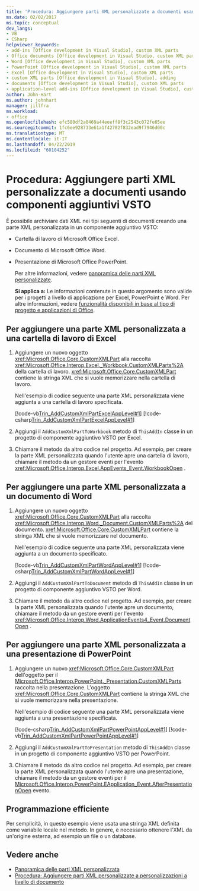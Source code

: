 ```yaml
---
title: 'Procedura: Aggiungere parti XML personalizzate a documenti usando componenti aggiuntivi VSTO'
ms.date: 02/02/2017
ms.topic: conceptual
dev_langs:
- VB
- CSharp
helpviewer_keywords:
- add-ins [Office development in Visual Studio], custom XML parts
- Office documents [Office development in Visual Studio, custom XML parts
- Word [Office development in Visual Studio], custom XML parts
- PowerPoint [Office development in Visual Studio], custom XML parts
- Excel [Office development in Visual Studio], custom XML parts
- custom XML parts [Office development in Visual Studio], adding
- documents [Office development in Visual Studio], custom XML parts
- application-level add-ins [Office development in Visual Studio], custom XML parts
author: John-Hart
ms.author: johnhart
manager: jillfra
ms.workload:
- office
ms.openlocfilehash: efc580df2a0469a44eeeff8f3c2543c072fe65ee
ms.sourcegitcommit: 1fc6ee928733e61a1f42782f832ead9f7946d00c
ms.translationtype: MT
ms.contentlocale: it-IT
ms.lasthandoff: 04/22/2019
ms.locfileid: "60104252"
---
```

# <a name="how-to-add-custom-xml-parts-to-documents-by-using-vsto-add-ins"></a>Procedura: Aggiungere parti XML personalizzate a documenti usando componenti aggiuntivi VSTO
  È possibile archiviare dati XML nei tipi seguenti di documenti creando una parte XML personalizzata in un componente aggiuntivo VSTO:

- Cartella di lavoro di Microsoft Office Excel.

- Documento di Microsoft Office Word.

- Presentazione di Microsoft Office PowerPoint.

  Per altre informazioni, vedere [panoramica delle parti XML personalizzate](../vsto/custom-xml-parts-overview.md).

  **Si applica a:** Le informazioni contenute in questo argomento sono valide per i progetti a livello di applicazione per Excel, PowerPoint e Word. Per altre informazioni, vedere [funzionalità disponibili in base al tipo di progetto e applicazioni di Office](../vsto/features-available-by-office-application-and-project-type.md).

## <a name="to-add-a-custom-xml-part-to-an-excel-workbook"></a>Per aggiungere una parte XML personalizzata a una cartella di lavoro di Excel

1. Aggiungere un nuovo oggetto <xref:Microsoft.Office.Core.CustomXMLPart> alla raccolta <xref:Microsoft.Office.Interop.Excel._Workbook.CustomXMLParts%2A> della cartella di lavoro. <xref:Microsoft.Office.Core.CustomXMLPart> contiene la stringa XML che si vuole memorizzare nella cartella di lavoro.

     Nell'esempio di codice seguente una parte XML personalizzata viene aggiunta a una cartella di lavoro specificata.

     [!code-vb[Trin_AddCustomXmlPartExcelAppLevel#1](../vsto/codesnippet/VisualBasic/trin_addcustomxmlpartexcelapplevel/ThisAddIn.vb#1)]
     [!code-csharp[Trin_AddCustomXmlPartExcelAppLevel#1](../vsto/codesnippet/CSharp/Trin_AddCustomXmlPartExcelAppLevel/ThisAddIn.cs#1)]

2. Aggiungi il `AddCustomXmlPartToWorkbook` metodo di `ThisAddIn` classe in un progetto di componente aggiuntivo VSTO per Excel.

3. Chiamare il metodo da altro codice nel progetto. Ad esempio, per creare la parte XML personalizzata quando l'utente apre una cartella di lavoro, chiamare il metodo da un gestore eventi per l'evento <xref:Microsoft.Office.Interop.Excel.AppEvents_Event.WorkbookOpen> .

## <a name="to-add-a-custom-xml-part-to-a-word-document"></a>Per aggiungere una parte XML personalizzata a un documento di Word

1. Aggiungere un nuovo oggetto <xref:Microsoft.Office.Core.CustomXMLPart> alla raccolta <xref:Microsoft.Office.Interop.Word._Document.CustomXMLParts%2A> del documento. <xref:Microsoft.Office.Core.CustomXMLPart> contiene la stringa XML che si vuole memorizzare nel documento.

     Nell'esempio di codice seguente una parte XML personalizzata viene aggiunta a un documento specificato.

     [!code-vb[Trin_AddCustomXmlPartWordAppLevel#1](../vsto/codesnippet/VisualBasic/Trin_AddCustomXmlPartWordAppLevel/ThisAddIn.vb#1)]
     [!code-csharp[Trin_AddCustomXmlPartWordAppLevel#1](../vsto/codesnippet/CSharp/Trin_AddCustomXmlPartWordAppLevel/ThisAddIn.cs#1)]

2. Aggiungi il `AddCustomXmlPartToDocument` metodo di `ThisAddIn` classe in un progetto di componente aggiuntivo VSTO per Word.

3. Chiamare il metodo da altro codice nel progetto. Ad esempio, per creare la parte XML personalizzata quando l'utente apre un documento, chiamare il metodo da un gestore eventi per l'evento <xref:Microsoft.Office.Interop.Word.ApplicationEvents4_Event.DocumentOpen> .

## <a name="to-add-a-custom-xml-part-to-a-powerpoint-presentation"></a>Per aggiungere una parte XML personalizzata a una presentazione di PowerPoint

1. Aggiungere un nuovo <xref:Microsoft.Office.Core.CustomXMLPart> dell'oggetto per il [Microsoft.Office.Interop.PowerPoint._Presentation.CustomXMLParts](/previous-versions/office/developer/office-2010/ff760806%28v%3doffice.14%29) raccolta nella presentazione. L'oggetto <xref:Microsoft.Office.Core.CustomXMLPart> contiene la stringa XML che si vuole memorizzare nella presentazione.

     Nell'esempio di codice seguente una parte XML personalizzata viene aggiunta a una presentazione specificata.

     [!code-csharp[Trin_AddCustomXmlPartPowerPointAppLevel#1](../vsto/codesnippet/CSharp/Trin_AddCustomXmlPartPowerPointAppLevel/ThisAddIn.cs#1)]
     [!code-vb[Trin_AddCustomXmlPartPowerPointAppLevel#1](../vsto/codesnippet/VisualBasic/Trin_AddCustomXmlPartPowerPointAppLevel/ThisAddIn.vb#1)]

2. Aggiungi il `AddCustomXmlPartToPresentation` metodo di `ThisAddIn` classe in un progetto di componente aggiuntivo VSTO per PowerPoint.

3. Chiamare il metodo da altro codice nel progetto. Ad esempio, per creare la parte XML personalizzata quando l'utente apre una presentazione, chiamare il metodo da un gestore eventi per il [Microsoft.Office.Interop.PowerPoint.EApplication_Event.AfterPresentationOpen](/previous-versions/office/developer/office-2010/ff762843(v=office.14)) evento.

## <a name="robust-programming"></a>Programmazione efficiente
 Per semplicità, in questo esempio viene usata una stringa XML definita come variabile locale nel metodo. In genere, è necessario ottenere l'XML da un'origine esterna, ad esempio un file o un database.

## <a name="see-also"></a>Vedere anche
- [Panoramica delle parti XML personalizzata](../vsto/custom-xml-parts-overview.md)
- [Procedura: Aggiungere parti XML personalizzate a personalizzazioni a livello di documento](../vsto/how-to-add-custom-xml-parts-to-document-level-customizations.md)
